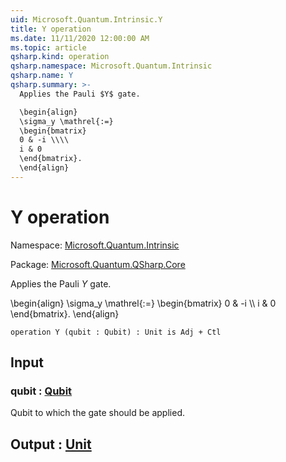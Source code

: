 ```yaml
---
uid: Microsoft.Quantum.Intrinsic.Y
title: Y operation
ms.date: 11/11/2020 12:00:00 AM
ms.topic: article
qsharp.kind: operation
qsharp.namespace: Microsoft.Quantum.Intrinsic
qsharp.name: Y
qsharp.summary: >-
  Applies the Pauli $Y$ gate.

  \begin{align}
  \sigma_y \mathrel{:=}
  \begin{bmatrix}
  0 & -i \\\\
  i & 0
  \end{bmatrix}.
  \end{align}
---
```


# Y operation

Namespace: [Microsoft.Quantum.Intrinsic](xref:Microsoft.Quantum.Intrinsic)

Package: [Microsoft.Quantum.QSharp.Core](https://nuget.org/packages/Microsoft.Quantum.QSharp.Core)


Applies the Pauli $Y$ gate.\begin{align}\sigma_y \mathrel{:=}\begin{bmatrix}0 & -i \\\\i & 0\end{bmatrix}.\end{align}

```qsharp
operation Y (qubit : Qubit) : Unit is Adj + Ctl
```


## Input

### qubit : [Qubit](xref:microsoft.quantum.lang-ref.qubit)

Qubit to which the gate should be applied.



## Output : [Unit](xref:microsoft.quantum.lang-ref.unit)

